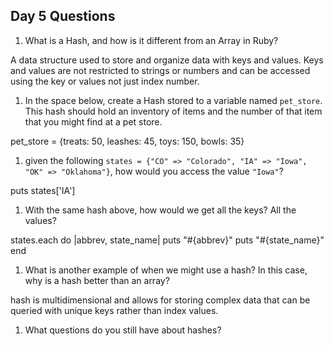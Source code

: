 ## Day 5 Questions

1. What is a Hash, and how is it different from an Array in Ruby?

A data structure used to store and organize data with keys and values.  Keys and values are not restricted to strings or numbers and can be accessed using the key or values not just index number.

1. In the space below, create a Hash stored to a variable named `pet_store`.  This hash should hold an inventory of items and the number of that item that you might find at a pet store.

pet_store = {treats: 50, leashes: 45, toys: 150, bowls: 35}

1. given the following `states = {"CO" => "Colorado", "IA" => "Iowa", "OK" => "Oklahoma"}`, how would you access the value `"Iowa"`?

puts states['IA']

1. With the same hash above, how would we get all the keys?  All the values?

states.each do |abbrev, state_name|
  puts "#{abbrev}"
  puts "#{state_name}"
end

1. What is another example of when we might use a hash?  In this case, why is a hash better than an array?

hash is multidimensional and allows for storing complex data that can be queried with unique keys rather than index values.

1. What questions do you still have about hashes?
